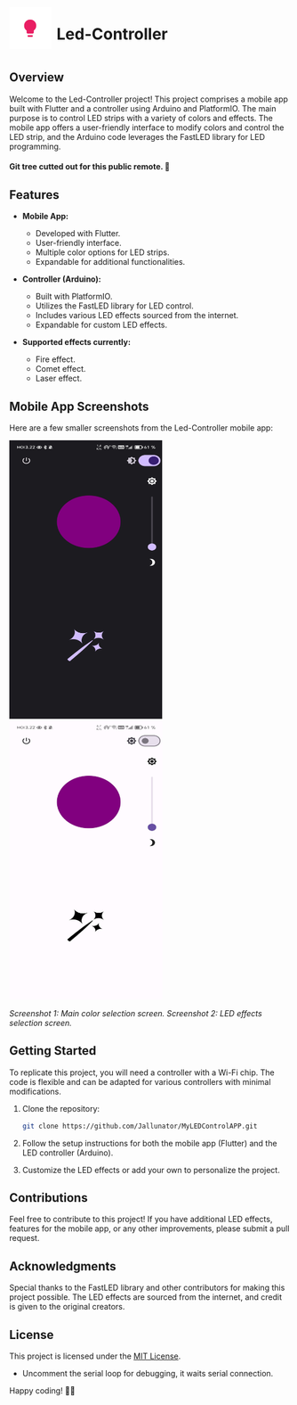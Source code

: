 <div style="display: flex; align-items: center;">
  <img src="images/ledstripper.png" alt="Your Image Alt Text" width="75" height="75">
  <h1 style="margin-left: 10px;">Led-Controller</h1>
</div>

## Overview

Welcome to the Led-Controller project! This project comprises a mobile app built with Flutter and a controller using Arduino and PlatformIO. The main purpose is to control LED strips with a variety of colors and effects. The mobile app offers a user-friendly interface to modify colors and control the LED strip, and the Arduino code leverages the FastLED library for LED programming.

#### **Git tree cutted out for this public remote. 🐛**


## Features

- **Mobile App:**
  - Developed with Flutter.
  - User-friendly interface.
  - Multiple color options for LED strips.
  - Expandable for additional functionalities.

- **Controller (Arduino):**
  - Built with PlatformIO.
  - Utilizes the FastLED library for LED control.
  - Includes various LED effects sourced from the internet.
  - Expandable for custom LED effects.


- **Supported effects currently:**
  - Fire effect.
  - Comet effect.
  - Laser effect.

## Mobile App Screenshots

Here are a few smaller screenshots from the Led-Controller mobile app:

<p float="left">
  <img src="images/blackapp.jpg" width="275" height="500"  />
  <img src="images/whiteapp.jpg" width="275" height="500" />
</p>

*Screenshot 1: Main color selection screen.*  *Screenshot 2: LED effects selection screen.*


## Getting Started

To replicate this project, you will need a controller with a Wi-Fi chip. The code is flexible and can be adapted for various controllers with minimal modifications.

1. Clone the repository:

    ```bash
    git clone https://github.com/Jallunator/MyLEDControlAPP.git
    ```

2. Follow the setup instructions for both the mobile app (Flutter) and the LED controller (Arduino).

3. Customize the LED effects or add your own to personalize the project.

## Contributions

Feel free to contribute to this project! If you have additional LED effects, features for the mobile app, or any other improvements, please submit a pull request.

## Acknowledgments

Special thanks to the FastLED library and other contributors for making this project possible. The LED effects are sourced from the internet, and credit is given to the original creators.

## License

This project is licensed under the [MIT License](LICENSE).

+ Uncomment the serial loop for debugging, it waits serial connection.

Happy coding! 🚀✨

